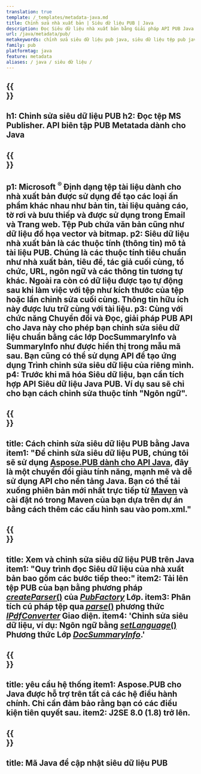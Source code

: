 ```yaml
---
translation: true
template: /_templates/metadata-java.md
title: Chỉnh sửa nhà xuất bản | Siêu dữ liệu PUB | Java
description: Đọc Siêu dữ liệu nhà xuất bản bằng Giải pháp API PUB Java. Native Java API cung cấp cho bạn quyền truy cập vào các thuộc tính SummaryInfo và DocSummaryInfo.
url: /java/metadata/pub/
metakeywords: chỉnh sửa siêu dữ liệu pub java, siêu dữ liệu tệp pub java, trình chỉnh sửa siêu dữ liệu nhà xuất bản java, đọc siêu dữ liệu tệp pub java, đọc siêu dữ liệu pub java
family: pub
platformtag: java
feature: metadata
aliases: / java / siêu dữ liệu /
---
```


{{<section banner>}}
---
h1: Chỉnh sửa siêu dữ liệu PUB
h2: Đọc tệp MS Publisher. API biên tập PUB Metatada dành cho Java
---

{{<section overview>}}
---
p1: Microsoft <sup> ® </sup> Định dạng tệp tài liệu dành cho nhà xuất bản được sử dụng để tạo các loại ấn phẩm khác nhau như bản tin, tài liệu quảng cáo, tờ rơi và bưu thiếp và được sử dụng trong Email và Trang web. Tệp Pub chứa văn bản cũng như dữ liệu đồ họa vector và bitmap.
p2: Siêu dữ liệu nhà xuất bản là các thuộc tính (thông tin) mô tả tài liệu PUB. Chúng là các thuộc tính tiêu chuẩn như nhà xuất bản, tiêu đề, tác giả cuối cùng, tổ chức, URL, ngôn ngữ và các thông tin tương tự khác. Ngoài ra còn có dữ liệu được tạo tự động sau khi làm việc với tệp như kích thước của tệp hoặc lần chỉnh sửa cuối cùng. Thông tin hữu ích này được lưu trữ cùng với tài liệu.
p3: Cùng với chức năng Chuyển đổi và Đọc, giải pháp PUB API cho Java này cho phép bạn chỉnh sửa siêu dữ liệu chuẩn bằng các lớp DocSummaryInfo và SummaryInfo như được hiển thị trong mẫu mã sau. Bạn cũng có thể sử dụng API để tạo ứng dụng Trình chỉnh sửa siêu dữ liệu của riêng mình.
p4: Trước khi mã hóa Siêu dữ liệu, bạn cần tích hợp API Siêu dữ liệu Java PUB. Ví dụ sau sẽ chỉ cho bạn cách chỉnh sửa thuộc tính "Ngôn ngữ".
---

{{<section widget>}}
---
title: Cách chỉnh sửa siêu dữ liệu PUB bằng Java
item1: "Để chỉnh sửa siêu dữ liệu PUB, chúng tôi sẽ sử dụng [Aspose.PUB dành cho API Java](https://products.aspose.com/pub/java/), đây là một chuyển đổi giàu tính năng, mạnh mẽ và dễ sử dụng API cho nền tảng Java. Bạn có thể tải xuống phiên bản mới nhất trực tiếp từ [Maven](https://repository.aspose.com/pub/) và cài đặt nó trong Maven của bạn dựa trên dự án bằng cách thêm các cấu hình sau vào pom.xml."
---

{{<section feature1>}}
---
title: Xem và chỉnh sửa siêu dữ liệu PUB trên Java
item1: "Quy trình đọc Siêu dữ liệu của nhà xuất bản bao gồm các bước tiếp theo:"
item2: Tải lên tệp PUB của bạn bằng phương pháp [*createParser*()](https://reference.aspose.com/pub/java/com.aspose.pub/PubFactory#createParser-java.lang.String-) của [*PubFactory*](https://reference.aspose.com/pub/java/com.aspose.pub/PubFactory) Lớp.
item3: Phân tích cú pháp tệp qua [*parse*()](https://reference.aspose.com/pub/java/com.aspose.pub/IPubParser#parse--) phương thức [*IPdfConverter*](https://reference.aspose.com/pub/java/com.aspose.pub/IPubParser) Giao diện.
item4: 'Chỉnh sửa siêu dữ liệu, ví dụ: Ngôn ngữ bằng [*setLanguage*()](https://reference.aspose.com/pub/java/com.aspose.pub/DocSummaryInfo#setLanguage-java.lang.String-) Phương thức Lớp [*DocSummaryInfo*](https://reference.aspose.com/pub/java/com.aspose.pub/DocSummaryInfo).'
---

{{<section feature2>}}
---
title: yêu cầu hệ thống
item1: Aspose.PUB cho Java được hỗ trợ trên tất cả các hệ điều hành chính. Chỉ cần đảm bảo rằng bạn có các điều kiện tiên quyết sau.
item2: J2SE 8.0 (1.8) trở lên.
---

{{<section codeexample>}}
---
title: Mã Java để cập nhật siêu dữ liệu PUB
---